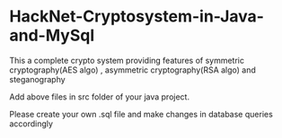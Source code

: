# HackNet-Cryptosystem-in-Java-and-MySql
This a complete crypto system providing features of symmetric cryptography(AES algo) , asymmetric cryptography(RSA algo) and steganography

Add above files in src folder of your java project.

Please create your own .sql file and make changes in database queries accordingly
